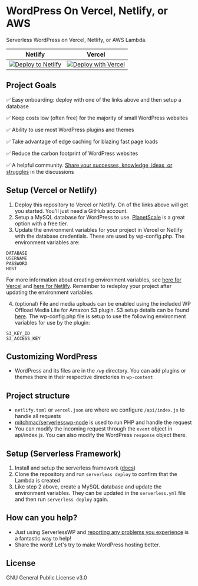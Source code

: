 # WordPress On Vercel, Netlify, or AWS
Serverless WordPress on Vercel, Netlify, or AWS Lambda.

| Netlify | Vercel |
| --- | --- |
| [![Deploy to Netlify](https://www.netlify.com/img/deploy/button.svg)](https://app.netlify.com/start/deploy?repository=https://github.com/mitchmac/serverlesswp) |[![Deploy with Vercel](https://vercel.com/button)](https://vercel.com/new/clone?repository-url=https%3A%2F%2Fgithub.com%2Fmitchmac%2Fserverlesswp) |

## Project Goals

✅ Easy onboarding: deploy with one of the links above and then setup a database

✅ Keep costs low (often free) for the majority of small WordPress websites

✅ Ability to use most WordPress plugins and themes

✅ Take advantage of edge caching for blazing fast page loads

✅ Reduce the carbon footprint of WordPress websites

✅ A helpful community. [Share your successes, knowledge, ideas, or struggles](https://github.com/mitchmac/ServerlessWP/discussions) in the discussions

## Setup (Vercel or Netlify)
1. Deploy this repository to Vercel or Netlify. On of the links above will get you started. You'll just need a GitHub account.
2. Setup a MySQL database for WordPress to use. [PlanetScale](https://planetscale.com/) is a great option with a free tier.
3. Update the environment variables for your project in Vercel or Netlify with the database credentials. These are used by wp-config.php. The environment variables are:
```
DATABASE
USERNAME
PASSWORD
HOST
```
For more information about creating environment variables, see [here for Vercel](https://vercel.com/docs/concepts/projects/environment-variables) and [here for Netlify](https://docs.netlify.com/environment-variables/overview/). Remember to redeploy your project after updating the environment variables.

4. (optional) File and media uploads can be enabled using the included WP Offload Media Lite for Amazon S3 plugin. S3 setup details can be found [here](https://deliciousbrains.com/wp-offload-media/doc/amazon-s3-quick-start-guide/). The wp-config.php file is setup to use the following environment variables for use by the plugin:
```
S3_KEY_ID
S3_ACCESS_KEY
```

## Customizing WordPress
- WordPress and its files are in the ```/wp``` directory. You can add plugins or themes there in their respective directories in ```wp-content```

## Project structure
- `netlify.toml` or `vercel.json` are where we configure ```/api/index.js``` to handle all requests
- [mitchmac/serverlesswp-node](https://github.com/mitchmac/serverlesswp-node) is used to run PHP and handle the request
- You can modify the incoming request through the ```event``` object in api/index.js. You can also modify the WordPress ```response``` object there.

## Setup (Serverless Framework)
1. Install and setup the serverless framework ([docs](https://www.serverless.com/framework/docs/getting-started))
2. Clone the repository and run `serverless deploy` to confirm that the Lambda is created
3. Like step 2 above, create a MySQL database and update the environment variables. They can be updated in the `serverless.yml` file and then run `serverless deploy` again.

## How can you help?
- Just using ServerlessWP and [reporting any problems you experience](https://github.com/mitchmac/ServerlessWP/issues) is a fantastic way to help!
- Share the word! Let's try to make WordPress hosting better.

## License
GNU General Public License v3.0
